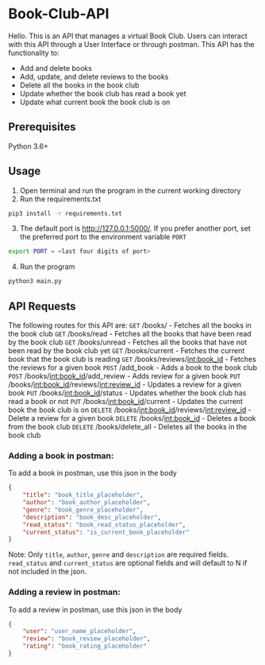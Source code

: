 # Book-Club-API
Hello. This is an API that manages a virtual Book Club. Users can interact with this API through a User Interface or through postman.
This API has the functionality to:
- Add and delete books
- Add, update, and delete reviews to the books
- Delete all the books in the book club
- Update whether the book club has read a book yet
- Update what current book the book club is on
## Prerequisites
Python 3.6+
## Usage
1. Open terminal and run the program in the current working directory
2. Run the requirements.txt
```bash
pip3 install -r requirements.txt
```
3. The default port is http://127.0.0.1:5000/. If you prefer another port, set the preferred port to the environment variable `PORT`
```bash
export PORT = <last four digits of port>
```
4. Run the program
```bash
python3 main.py
```
## API Requests
The following routes for this API are:
```GET``` <port>/books/ - Fetches all the books in the book club
```GET``` <port>/books/read - Fetches all the books that have been read by the book club
```GET``` <port>/books/unread - Fetches all the books that have not been read by the book club yet
```GET``` <port>/books/current - Fetches the current book that the book club is reading
```GET``` <port>/books/reviews/<int:book_id> - Fetches the reviews for a given book
```POST``` <port>/add_book - Adds a book to the book club
```POST``` <port>/books/<int:book_id>/add_review - Adds review for a given book
```PUT``` <port>/books/<int:book_id>/reviews/<int:review_id> - Updates a review for a given book
```PUT``` <port>/books/<int:book_id>/status - Updates whether the book club has read a book or not
```PUT``` <port>/books/<int:book_id>/current - Updates the current book the book club is on
```DELETE``` <port>/books/<int:book_id>/reviews/<int:review_id> - Delete a review for a given book
```DELETE``` <port>/books/<int:book_id> - Deletes a book from the book club
```DELETE``` <port>/books/delete_all - Deletes all the books in the book club

### Adding a book in postman:
To add a book in postman, use this json in the body
```json
{
    "title": "book_title_placeholder",
    "author": "book_author_placeholder",
    "genre": "book_genre_placeholder",
    "description": "book_desc_placeholder",
    "read_status": "book_read_status_placeholder",
    "current_status": "is_current_book_placeholder"
}
```
Note: Only `title`, `author`, `genre` and `description` are required fields. `read_status` and `current_status` are optional fields and will default to N if not included in the json.

### Adding a review in postman:
To add a review in postman, use this json in the body
```json
{
    "user": "user_name_placeholder",
    "review": "book_review_placeholder",
    "rating": "book_rating_placeholder"
}
```






